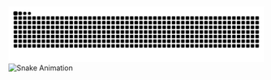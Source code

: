 ![Snake Animation](./output/snake.svg)
![Snake Animation](https://github.com/ericmogu/github-snake/pull/new/output/snake.svg)
